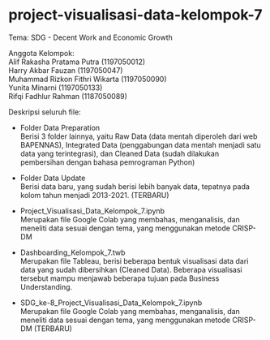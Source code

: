 # project-visualisasi-data-kelompok-7

Tema: SDG - Decent Work and Economic Growth

Anggota Kelompok:<br>
Alif Rakasha Pratama Putra (1197050012)<br>
Harry Akbar Fauzan (1197050047)<br>
Muhammad Rizkon Fithri Wikarta (1197050090)<br>
Yunita Minarni (1197050133)<br>
Rifqi Fadhlur Rahman (1187050089)<br>

Deskripsi seluruh file:
- Folder Data Preparation<br>
Berisi 3 folder lainnya, yaitu Raw Data (data mentah diperoleh dari web BAPENNAS), Integrated Data (penggabungan data mentah menjadi satu data yang terintegrasi), dan Cleaned Data (sudah dilakukan pembersihan dengan bahasa pemrograman Python)

- Folder Data Update<br>
Berisi data baru, yang sudah berisi lebih banyak data, tepatnya pada kolom tahun menjadi 2013-2021. (TERBARU)

- Project_Visualisasi_Data_Kelompok_7.ipynb<br>
Merupakan file Google Colab yang membahas, menganalisis, dan meneliti data sesuai dengan tema, yang menggunakan metode CRISP-DM

- Dashboarding_Kelompok_7.twb<br>
Merupakan file Tableau, berisi beberapa bentuk visualisasi data dari data yang sudah dibersihkan (Cleaned Data). Beberapa visualisasi tersebut mampu menjawab beberapa tujuan pada Business Understanding.

- SDG_ke-8_Project_Visualisasi_Data_Kelompok_7.ipynb<br>
Merupakan file Google Colab yang membahas, menganalisis, dan meneliti data sesuai dengan tema, yang menggunakan metode CRISP-DM (TERBARU)
